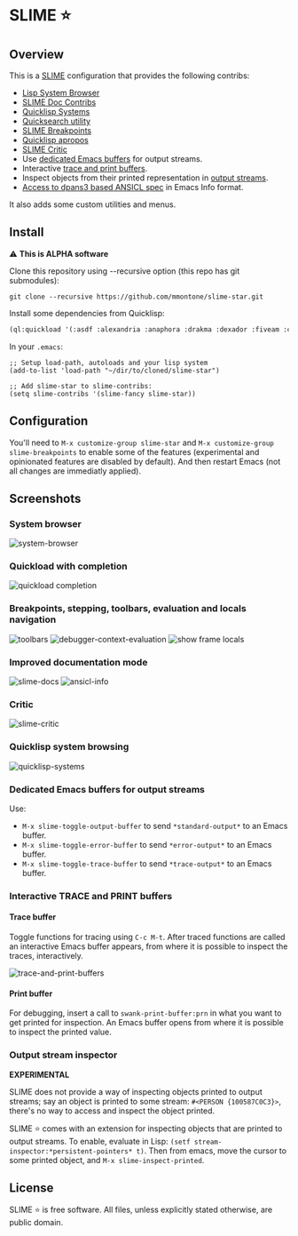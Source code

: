 # SLIME ⭐

Overview
--------

This is a [SLIME](https://slime.common-lisp.dev/) configuration that provides the following contribs:

- [Lisp System Browser](https://github.com/mmontone/lisp-system-browser)
- [SLIME Doc Contribs](https://github.com/mmontone/slime-doc-contribs)
- [Quicklisp Systems](https://github.com/mmontone/quicklisp-systems)
- [Quicksearch utility](https://github.com/tkych/quicksearch)
- [SLIME Breakpoints](https://github.com/mmontone/slime-breakpoints)
- [Quicklisp apropos](https://github.com/mmontone/quicklisp-apropos)
- [SLIME Critic](https://github.com/mmontone/slime-critic)
- Use [dedicated Emacs buffers](#dedicated-emacs-buffers-for-output-streams) for output streams.
- Interactive [trace and print buffers](#interactive-trace-and-print-buffers).
- Inspect objects from their printed representation in [output streams](#output-stream-inspector).
- [Access to dpans3 based ANSICL spec](#improved-documentation-mode) in Emacs Info format.

It also adds some custom utilities and menus.

Install
-------

⚠️ **This is ALPHA software**

Clone this repository using --recursive option (this repo has git submodules):

```
git clone --recursive https://github.com/mmontone/slime-star.git
```

Install some dependencies from Quicklisp:

```lisp
(ql:quickload '(:asdf :alexandria :anaphora :drakma :dexador :fiveam :closer-mop :iterate :do-urlencode :yason :html-entities :slite :montezuma :chipz :archive :string-case :lisp-critic))
```

In your `.emacs`:

```elisp
;; Setup load-path, autoloads and your lisp system
(add-to-list 'load-path "~/dir/to/cloned/slime-star")

;; Add slime-star to slime-contribs:
(setq slime-contribs '(slime-fancy slime-star))
```

## Configuration

You'll need to `M-x customize-group slime-star` and `M-x customize-group slime-breakpoints` to enable some of the features (experimental and opinionated features are disabled by default). And then restart Emacs (not all changes are immediatly applied).

## Screenshots

### System browser
![system-browser](https://github.com/mmontone/lisp-system-browser/raw/master/lisp-system-browser.png "System browser")

### Quickload with completion
![quickload completion](https://github.com/mmontone/quicklisp-systems/raw/master/completion.gif "Quickload with completion")

### Breakpoints, stepping, toolbars, evaluation and locals navigation
![toolbars](screenshots/toolbars.png "Stepping using toolbar")
![debugger-context-evaluation](https://github.com/mmontone/slime-breakpoints/raw/master/sldb-source-eval.png "Debugger context evaluation")
![show frame locals](https://github.com/mmontone/slime-breakpoints/blob/master/sldb-show-frame-local.gif "Show frame locals")

### Improved documentation mode
![slime-docs](https://github.com/mmontone/slime-doc-contribs/raw/master/slime-help.png "Improved online documentation")
![ansicl-info](screenshots/ansicl-info.png "ANSICL Info")

### Critic
![slime-critic](https://github.com/mmontone/slime-critic/raw/master/screenshot.png "Scan your code for instances of bad Lisp programming practice.")

### Quicklisp system browsing
![quicklisp-systems](https://github.com/mmontone/quicklisp-systems/raw/master/screenshot.png "Quicklisp systems browsing")

### Dedicated Emacs buffers for output streams

Use:

- `M-x slime-toggle-output-buffer` to send `*standard-output*` to an Emacs buffer.
- `M-x slime-toggle-error-buffer` to send `*error-output*` to an Emacs buffer.
- `M-x slime-toggle-trace-buffer` to send `*trace-output*` to an Emacs buffer.

### Interactive TRACE and PRINT buffers

#### Trace buffer

Toggle functions for tracing using `C-c M-t`. After traced functions are called an interactive Emacs buffer appears, from where it is possible to inspect the traces, interactively.

![trace-and-print-buffers](screenshots/trace-and-print-buffers.png)

#### Print buffer

For debugging, insert a call to `swank-print-buffer:prn` in what you want to get printed for inspection. An Emacs buffer opens from where it is possible to inspect the printed value. 

### Output stream inspector

**EXPERIMENTAL**

SLIME does not provide a way of inspecting objects printed to output streams; say an object is printed to some stream: `#<PERSON {100587C0C3}>`, there's no way to access and inspect the object printed.

SLIME ⭐ comes with an extension for inspecting objects that are printed to output streams. To enable, evaluate in Lisp: `(setf stream-inspector:*persistent-pointers* t)`. Then from emacs, move the cursor to some printed object, and `M-x slime-inspect-printed`.

License
-------

SLIME :star: is free software. All files, unless explicitly stated otherwise, are public domain.
